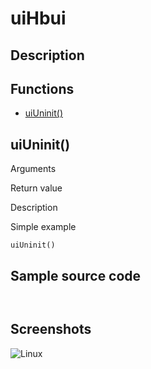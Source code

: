 # **uiHbui**

## Description

## Functions
- [uiUninit()](#uiuninit)

## uiUninit()
Arguments

Return value

Description

Simple example
```harbour
uiUninit()
```
## Sample source code
```harbour


```
## Screenshots
![Linux](../tutorial/uiBox_Linux.png "With family Linux Elementary desktop Pantheon, based on GNOME")
